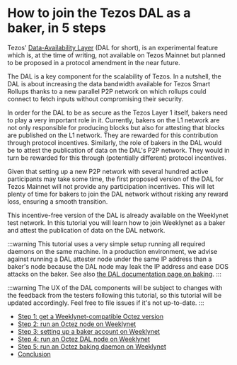 # How to join the Tezos DAL as a baker, in 5 steps

Tezos' [Data-Availability Layer](https://tezos.gitlab.io/shell/dal.html) (DAL for short), is an experimental feature which is, at the time of writing, not available on Tezos Mainnet but planned to be proposed in a protocol amendment in the near future.

The DAL is a key component for the scalability of Tezos. In a nutshell, the DAL is about increasing the data bandwidth available for Tezos Smart Rollups thanks to a new parallel P2P network on which rollups could connect to fetch inputs without compromising their security.

In order for the DAL to be as secure as the Tezos Layer 1 itself, bakers need to play a very important role in it. Currently, bakers on the L1 network are not only responsible for producing blocks but also for attesting that blocks are published on the L1 network. They are rewarded for this contribution through protocol incentives. Similarly, the role of bakers in the DAL would be to attest the publication of data on the DAL's P2P network. They would in turn be rewarded for this through (potentially different) protocol incentives.

Given that setting up a new P2P network with several hundred active participants may take some time, the first proposed version of the DAL for Tezos Mainnet will not provide any participation incentives. This will let plenty of time for bakers to join the DAL network without risking any reward loss, ensuring a smooth transition.

This incentive-free version of the DAL is already available on the Weeklynet test network. In this tutorial you will learn how to join Weeklynet as a baker and attest the publication of data on the DAL network.

:::warning
This tutorial uses a very simple setup running all required daemons on the same machine. In a production environment, we advise against running a DAL attester node under the same IP address than a baker's node because the DAL node may leak the IP address and ease DOS attacks on the baker. See also [the DAL documentation page on baking](https://tezos.gitlab.io/shell/dal_bakers.html).
:::

:::warning
The UX of the DAL components will be subject to changes with the feedback from the testers following this tutorial, so this tutorial will be updated accordingly. Feel free to file issues if it's not up-to-date.
:::

- [Step 1: get a Weeklynet-compatible Octez version](./join-dal-baker/get-octez)
- [Step 2: run an Octez node on Weeklynet](./join-dal-baker/run-node)
- [Step 3: setting up a baker account on Weeklynet](./join-dal-baker/prepare-account)
- [Step 4: run an Octez DAL node on Weeklynet](./join-dal-baker/run-dal-node)
- [Step 5: run an Octez baking daemon on Weeklynet](./join-dal-baker/run-baker)
- [Conclusion](./join-dal-baker/conclusion)
